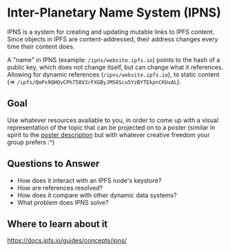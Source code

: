 # Inter-Planetary Name System (IPNS)

IPNS is a system for creating and updating mutable links to IPFS content. Since objects in IPFS are content-addressed, their address changes every time their content does. 

A "name" in IPNS (example: `/ipns/website.ipfs.io`) points to the hash of a public key, which does not change itself, but can change what it references. Allowing for dynamic references (`/ipns/website.ipfs.io`), to static content (=> `/ipfs/QmPs9QHQvCPh758V3rFXGByJMS8Scu5YzBYTEkpnCKUxAL`).

## Goal

Use whatever resources available to you, in order to come up with a visual representation of the topic that can be projected on to a poster (similar in spirit to the [poster description](README.md#description) but with whatever creative freedom your group prefers :^)

## Questions to Answer

- How does it interact with an IPFS node's keystore?
- How are references resolved?
- How does it compare with other dynamic data systems?
- What problem does IPNS solve?

## Where to learn about it

<https://docs.ipfs.io/guides/concepts/ipns/>
